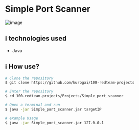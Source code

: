 # Simple Port Scanner

![image](https://user-images.githubusercontent.com/32443720/133543195-d2d82cc6-0f8b-40bc-81d5-74de6ff130e2.png)

## :information_source:  technologies used

* Java

## :information_source: How use?
```bash
# Clone the repository
$ git clone https://github.com/kurogai/100-redteam-projects

# Enter the repository
$ cd 100-redteam-projects/Projects/Simple_port_scanner

# Open a terminal and run
$ java -jar Simple_port_scanner.jar targetIP

# example Usage
$ java -jar Simple_port_scanner.jar 127.0.0.1

```

